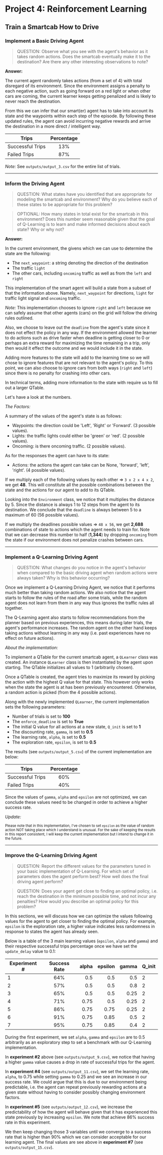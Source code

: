 
# Project 4: Reinforcement Learning

## Train a Smartcab How to Drive


### Implement a Basic Driving Agent

<!-- > To begin, your only task is to get the smartcab to move around in the environment. At this point, you will not be concerned with any sort of optimal driving policy. Note that the driving agent is given the following information at each intersection:

> The next waypoint location relative to its current location and heading.
The state of the traffic light at the intersection and the presence of oncoming vehicles from other directions.

> The current time left from the allotted deadline. To complete this task, simply have your driving agent choose a random action from the set of possible actions (None, 'forward', 'left', 'right') at each intersection, disregarding the input information above. Set the simulation deadline enforcement, enforce_deadline to False and observe how it performs.  -->

> QUESTION: Observe what you see with the agent's behavior as it takes random actions. Does the smartcab eventually make it to the destination? Are there any other interesting observations to note?

__Answer:__

The current agent randomly takes actions (from a set of 4) with total disregard of its environment. Since the environment assigns a penalty to each negative action, such as going forward on a red light or when other cars are coming, the current learner keeps getting penalized and is likely to never reach the destination.

From this we can infer that our smart(er) agent has to take into account its state and the waypoints within each step of the episode. By following these updated rules, the agent can avoid incurring negative rewards and arrive the destination in a more direct / intelligent way.


|   Trips              |   Percentage   |
|----------------------|:--------------:|
|   Successful Trips   |       13%      |
|   Failed Trips       |       87%      |


_Note:_ See `outputs/output_3.csv` for the entire list of trials.

----


### Inform the Driving Agent

<!-- > Now that your driving agent is capable of moving around in the environment, your next task is to identify a set of states that are appropriate for modeling the smartcab and environment. The main source of state variables are the current inputs at the intersection, but not all may require representation. You may choose to explicitly define states, or use some combination of inputs as an implicit state. At each time step, process the inputs and update the agent's current state using the self.state variable. Continue with the simulation deadline enforcement enforce_deadline being set to False, and observe how your driving agent now reports the change in state as the simulation progresses. -->

> QUESTION: What states have you identified that are appropriate for modeling the smartcab and environment? Why do you believe each of these states to be appropriate for this problem?

> OPTIONAL: How many states in total exist for the smartcab in this environment? Does this number seem reasonable given that the goal of Q-Learning is to learn and make informed decisions about each state? Why or why not?


__Answer:__

In the current environment, the givens which we can use to determine the state are the following:

- The `next_waypoint`: a string denoting the direction of the destination
- The traffic `light`
- The other cars, including `oncoming` traffic as well as from the `left` and `right`

This implementation of the smart agent will build a state from a subset of that the information above. Namely, `next_waypoint` for directions, `light` for traffic light signal and `oncoming` traffic.


_Note:_ This implementation chooses to ignore `right` and `left` because we can safely assume that other agents (cars) on the grid will follow the driving rules outlined.

Also, we choose to leave out the `deadline` from the agent's state since it does not effect the policy in any way. If the environment allowed the learner to do actions such as drive faster when deadline is getting closer to 0 or perhaps an extra reward for maximizing the time remaining in a trip, only then would it effect the outcome and we would include it in the state.

Adding more features to the state will add to the learning time so we will chose to ignore features that are not relevant to the agent's policy. To this point, we can also choose to ignore cars from both ways (`right` and `left`) since there is no penalty for crashing into other cars.

In technical terms, adding more information to the state with require us to fill out a larger QTable.

Let's have a look at the numbers.

_The Factors:_

A summary of the values of the agent's state is as follows:

- Waypoints: the direction could be 'Left', 'Right' or 'Forward'. (3 possible values).
- Lights: the traffic lights could either be 'green' or 'red'. (2 possible values).
- Oncoming: is there oncoming traffic. (2 possible values).

As for the responses the agent can have to its state:

- Actions: the actions the agent can take can be None, 'forward', 'left', 'right'. (4 possible values).

If we multiply each of the following values by each other => `3 x 2 x 4 x 2`, we get __48__. This will constitute all the possible combinations between the state and the actions for our agent to add to its QTable.

Looking into the `Environment` class, we notice that it multiplies the distance by 5. Since the distance is always 1 to 12 steps from the agent to its destination. We conclude that the `deadline` is always between 5 to a maximum of 60 (56 possible values).

If we multiply the deadlines possible values => `48 x 56`, we get __2,688__ combinations of state to actions which the agent needs to train for. Note that we can decrease this number to half (__1,344__) by dropping `oncoming` from the state if our environment does not penalize crashes between cars.

----


### Implement a Q-Learning Driving Agent

<!-- > With your driving agent being capable of interpreting the input information and having a mapping of environmental states, your next task is to implement the Q-Learning algorithm for your driving agent to choose the best action at each time step, based on the Q-values for the current state and action. Each action taken by the smartcab will produce a reward which depends on the state of the environment. The Q-Learning driving agent will need to consider these rewards when updating the Q-values. Once implemented, set the simulation deadline enforcement enforce_deadline to True. Run the simulation and observe how the smartcab moves about the environment in each trial. -->

> QUESTION: What changes do you notice in the agent's behavior when compared to the basic driving agent when random actions were always taken? Why is this behavior occurring?


Once we implement a Q-Learning Driving Agent, we notice that it performs much better than taking random actions. We also notice that the agent starts to follow the rules of the road after some trials, while the random agent does not learn from them in any way thus ignores the traffic rules all together.

The Q-Learning agent also starts to follow recommendations from the planner based on previous experiences, this means during later trials, the agent's performance increases. The random agent on the other hand keeps taking actions without learning in any way (i.e. past experiences have no effect on future actions).


_About the implementation:_

To implement a QTable for the current smartcab agent, a `QLearner` class was created. An instance `QLearner` class is then instantiated by the agent upon starting. The QTable initializes all values to 1 (arbitrarily chosen).

Once a QTable is created, the agent tries to maximize its reward by picking the action with the highest Q value for that state. This however only works when the state the agent is at has been previously encountered. Otherwise, a random action is picked (from the 4 possible actions).

Along with the newly implemented `QLearner`, the current implementation sets the following parameters:
- Number of trials is set to __100__
- The `enforce_deadline` is set to __True__
- The initial Q value for all actions at a new state, `Q_init` is set to __1__
- The discounting rate, `gamma`, is set to __0.5__
- The learning rate, `alpha`, is set to __0.5__
- The exploration rate, `epsilon`, is set to __0.5__


The results (see `outputs/output_5.csv`) of the current implementation are below:

|   Trips              |   Percentage   |
|----------------------|:--------------:|
|   Successful Trips   |       60%      |
|   Failed Trips       |       40%      |

Since the values of `gamma`, `alpha` and `epsilon` are not optimized, we can conclude these values need to be changed in order to achieve a higher success rate.


_Update:_

<small>Please note that in this implementation, I've chosen to set `epsilon` as the value of random action NOT taking place which I understand is unusual. For the sake of keeping the results in this report consistent, I will keep the current implementation but I intend to change it in the future.</small>


----


### Improve the Q-Learning Driving Agent


<!-- > Your final task for this project is to enhance your driving agent so that, after sufficient training, the smartcab is able to reach the destination within the allotted time safely and efficiently. Parameters in the Q-Learning algorithm, such as the learning rate (alpha), the discount factor (gamma) and the exploration rate (epsilon) all contribute to the driving agent’s ability to learn the best action for each state. To improve on the success of your smartcab:

> Set the number of trials, n_trials, in the simulation to 100.
Run the simulation with the deadline enforcement enforce_deadline set to True (you will need to reduce the update delay update_delay and set the display to False).
Observe the driving agent’s learning and smartcab’s success rate, particularly during the later trials.
Adjust one or several of the above parameters and iterate this process.
This task is complete once you have arrived at what you determine is the best combination of parameters required for your driving agent to learn successfully. -->

> QUESTION: Report the different values for the parameters tuned in your basic implementation of Q-Learning. For which set of parameters does the agent perform best? How well does the final driving agent perform?

> QUESTION: Does your agent get close to finding an optimal policy, i.e. reach the destination in the minimum possible time, and not incur any penalties? How would you describe an optimal policy for this problem?


In this sections, we will discuss how we can optimize the values following values for the agent to get closer to finding the optimal policy. For example, `epsilon` is the exploration rate, a higher value indicates less randomness in response to states the agent has already seen.

Below is a table of the 3 main learning values (`epsilon`, `alpha` and `gamma`) and their respective successful trips percentage once we have set the `update_delay` value to 0.1:


|   Experiment #       |   Success Rate         | alpha | epsilon | gamma | Q_init |
|----------------------|:----------------------:|------:|--------:|------:|:-------|
|   1                  |       64%              |  0.5  |   0.5   |  0.5  |  2     |
|   2                  |       57%              |  0.5  |   0.5   |  0.8  |  2     |
|   3                  |       65%              |  0.5  |   0.5   |  0.25 |  2     |
|   4                  |       71%              |  0.75 |   0.5   |  0.25 |  2     |
|   5                  |       86%              |  0.75 |   0.75  |  0.25 |  2     |
|   6                  |       91%              |  0.75 |   0.85  |  0.5  |  2     |
|   7                  |       95%              |  0.75 |   0.85  |  0.4  |  2     |

During the first experiment, we set `alpha`, `gamma` and `epsilon` are to 0.5 arbitrarily as an exploratory step to set a benchmark with our Q-Learning implementation.

In __experiment #2__ above (see `outputs/output_9.csv`), we notice that having a higher `gamma` value causes a drop in rate of successful trips for the agent.

In __experiment #4__ (see `outputs/output_11.csv`), we set the learning rate, `alpha`, to 0.75 while setting `gamma` to 0.25 and we see an increase in our success rate. We could argue that this is due to our environment being predictable, i.e. the agent can repeat previously rewarding actions at a given state without having to consider possibly changing environment factors.

In __experiment #5__ (see `outputs/output_12.csv`), we increase the predictability of how the agent will behave given that it has experienced this state previously by increasing `epsilon`. We note that achieve 86% success rate in this experiment.

We then keep changing those 3 variables until we converge to a success rate that is higher than 90% which we can consider acceptable for our learning agent. The final values are see above in __experiment #7__ (see `outputs/output_15.csv`).
